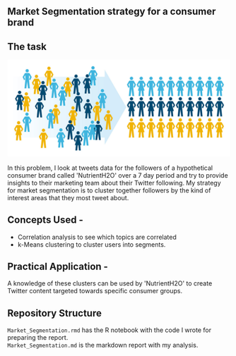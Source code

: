 ## Market Segmentation strategy for a consumer brand

## The task
![Segmentation](https://github.com/sagar-chadha/Coursework/blob/master/Repository_files/segmentation1.jpg) <br>

In this problem, I look at tweets data for the followers of a hypothetical consumer brand called 'NutrientH2O' over a 7 day period and try to provide insights to their marketing team about their Twitter following. My strategy for market segmentation is to cluster together followers by the kind of interest areas that they most tweet about. 

## Concepts Used - <br>
* Correlation analysis to see which topics are correlated
* k-Means clustering to cluster users into segments.

## Practical Application - 
A knowledge of these clusters can be used by 'NutrientH2O' to create Twitter content targeted towards specific consumer groups.

## Repository Structure
`Market_Segmentation.rmd` has the R notebook with the code I wrote for preparing the report. <br>
`Market_Segmentation.md` is the markdown report with my analysis.
